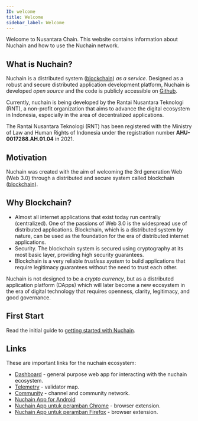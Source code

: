 ```yaml
---
ID: welcome
title: Welcome
sidebar_label: Welcome
---
```


Welcome to Nusantara Chain. This website contains information about Nuchain and how to use the
Nuchain network.

## What is Nuchain?

Nuchain is a distributed system ([blockchain](https://id.wikipedia.org/wiki/block_chain)) _as a
service_. Designed as a robust and secure distributed application development platform, Nuchain is
developed _open source_ and the code is publicly accessible on
[Github](https://github.com/nusantarachain).

Currently, nuchain is being developed by the Rantai Nusantara Teknologi (RNT), a non-profit
organization that aims to advance the digital ecosystem in Indonesia, especially in the area of
decentralized applications.

The Rantai Nusantara Teknologi (RNT) has been registered with the Ministry of Law and Human Rights
of Indonesia under the registration number **AHU-0017288.AH.01.04** in 2021.

## Motivation

Nuchain was created with the aim of welcoming the 3rd generation Web (Web 3.0) through a distributed
and secure system called blockchain ([blockchain](https://id.wikipedia.org/wiki/block_chain)).

## Why Blockchain?

- Almost all internet applications that exist today run centrally (centralized). One of the passions
  of Web 3.0 is the widespread use of distributed applications. Blockchain, which is a distributed
  system by nature, can be used as the foundation for the era of distributed internet applications.
- Security. The blockchain system is secured using cryptography at its most basic layer, providing
  high security guarantees.
- Blockchain is a very reliable _trustless system_ to build applications that require legitimacy
  guarantees without the need to trust each other.

Nuchain is not designed to be a _crypto currency_, but as a distributed application platform (DApps)
which will later become a new ecosystem in the era of digital technology that requires openness,
clarity, legitimacy, and good governance.

## First Start

Read the initial guide to [getting started with Nuchain](../learn/main).

## Links

These are important links for the nuchain ecosystem:

- [Dashboard](https://dashboard.nuchain.network/) - general purpose web app for interacting with the
  nuchain ecosystem.
- [Telemetry](https://telemetry.nuchain.network/#/Nuchain) - validator map.
- [Community](community) - channel and community network.
- [Nuchain App for Android](https://play.google.com/store/apps/details?id=network.nuchain.app)
- [Nuchain App untuk peramban Chrome](https://chrome.google.com/webstore/detail/nuchain-app/hfcdboaniimgkememgmilhmnkdgggkne) -
  browser extension.
- [Nuchain App untuk peramban Firefox](https://addons.mozilla.org/en-US/firefox/addon/nuchain-app/) -
  browser extension.
